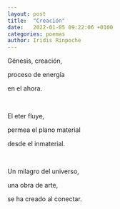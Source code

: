 ```yaml
---
layout: post
title:  "Creación"
date:   2022-01-05 09:22:06 +0100
categories: poemas
author: Iridis Rinpoche
---
```


Génesis, creación,

proceso de energía

en el ahora.

<br>

El eter fluye,

permea el plano material

desde el inmaterial.

<br>

Un milagro del universo,

una obra de arte,

se ha creado al conectar.

